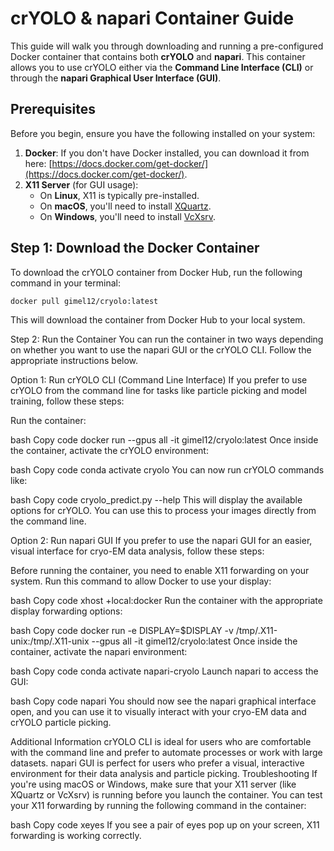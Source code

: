 # crYOLO & napari Container Guide

This guide will walk you through downloading and running a pre-configured Docker container that contains both **crYOLO** and **napari**. This container allows you to use crYOLO either via the **Command Line Interface (CLI)** or through the **napari Graphical User Interface (GUI)**.

## Prerequisites

Before you begin, ensure you have the following installed on your system:

1. **Docker**: If you don't have Docker installed, you can download it from here: [https://docs.docker.com/get-docker/](https://docs.docker.com/get-docker/).
2. **X11 Server** (for GUI usage):
   - On **Linux**, X11 is typically pre-installed.
   - On **macOS**, you'll need to install [XQuartz](https://www.xquartz.org/).
   - On **Windows**, you'll need to install [VcXsrv](https://sourceforge.net/projects/vcxsrv/).

## Step 1: Download the Docker Container

To download the crYOLO container from Docker Hub, run the following command in your terminal:

```
docker pull gimel12/cryolo:latest
```
This will download the container from Docker Hub to your local system.

Step 2: Run the Container
You can run the container in two ways depending on whether you want to use the napari GUI or the crYOLO CLI. Follow the appropriate instructions below.

Option 1: Run crYOLO CLI (Command Line Interface)
If you prefer to use crYOLO from the command line for tasks like particle picking and model training, follow these steps:

Run the container:

bash
Copy code
docker run --gpus all -it gimel12/cryolo:latest
Once inside the container, activate the crYOLO environment:

bash
Copy code
conda activate cryolo
You can now run crYOLO commands like:

bash
Copy code
cryolo_predict.py --help
This will display the available options for crYOLO. You can use this to process your images directly from the command line.

Option 2: Run napari GUI
If you prefer to use the napari GUI for an easier, visual interface for cryo-EM data analysis, follow these steps:

Before running the container, you need to enable X11 forwarding on your system. Run this command to allow Docker to use your display:

bash
Copy code
xhost +local:docker
Run the container with the appropriate display forwarding options:

bash
Copy code
docker run -e DISPLAY=$DISPLAY -v /tmp/.X11-unix:/tmp/.X11-unix --gpus all -it gimel12/cryolo:latest
Once inside the container, activate the napari environment:

bash
Copy code
conda activate napari-cryolo
Launch napari to access the GUI:

bash
Copy code
napari
You should now see the napari graphical interface open, and you can use it to visually interact with your cryo-EM data and crYOLO particle picking.

Additional Information
crYOLO CLI is ideal for users who are comfortable with the command line and prefer to automate processes or work with large datasets.
napari GUI is perfect for users who prefer a visual, interactive environment for their data analysis and particle picking.
Troubleshooting
If you're using macOS or Windows, make sure that your X11 server (like XQuartz or VcXsrv) is running before you launch the container. You can test your X11 forwarding by running the following command in the container:

bash
Copy code
xeyes
If you see a pair of eyes pop up on your screen, X11 forwarding is working correctly.
